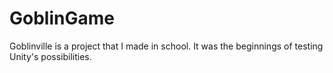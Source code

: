 # GoblinGame
Goblinville is a project that I made in school. It was the beginnings of testing Unity's possibilities.
